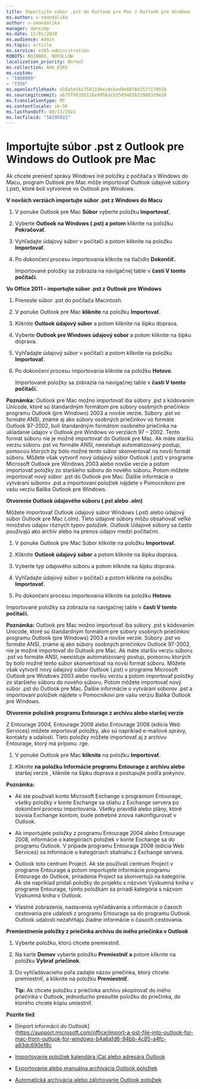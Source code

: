 ```yaml
---
title: Importujte súbor .pst do Outlook pre Mac z Outlook pre Windows
ms.author: v-smandalika
author: v-smandalika
manager: dansimp
ms.date: 12/01/2020
ms.audience: Admin
ms.topic: article
ms.service: o365-administration
ROBOTS: NOINDEX, NOFOLLOW
localization_priority: Normal
ms.collection: Adm_O365
ms.custom:
- "1800009"
- "7350"
ms.openlocfilehash: d18a5e56c758119bec0cbed9e60fb015ff17855b
ms.sourcegitcommit: ab75f66355116e995b3cb5505465b31989339e28
ms.translationtype: MT
ms.contentlocale: sk-SK
ms.lasthandoff: 08/13/2021
ms.locfileid: "58295922"
---
```

# <a name="import-a-pst-file-from-outlook-for-windows-to-outlook-for-mac"></a>Importujte súbor .pst z Outlook pre Windows do Outlook pre Mac 

Ak chcete preniesť správy Windows iné položky z počítača s Windows do Macu, program Outlook pre Mac môže importovať Outlook údajové súbory (.pst), ktoré boli vytvorené vo Outlook pre Windows.

**V novších verziách importujte súbor .pst z Windows do Macu**

1. V ponuke Outlook pre Mac **Súbor** vyberte položku **Importovať**.

2. Vyberte **Outlook na Windows (.pst) a potom** kliknite na položku **Pokračovať**.

3. Vyhľadajte údajový súbor v počítači a potom kliknite na položku **Importovať**.

4. Po dokončení procesu importovania kliknite na tlačidlo **Dokončiť.**

   Importované položky sa zobrazia na navigačnej table v **časti V tomto počítači.**


**Vo Office 2011 – importujte súbor .pst z Outlook pre Windows**

1. Preneste súbor .pst do počítača Macintosh.

2. V ponuke Outlook pre Mac **kliknite** na položku **Importovať**.

3. Kliknite **Outlook údajový súbor** a potom kliknite na šípku doprava.

4. Vyberte **Outlook pre Windows údajový súbor** a potom kliknite na šípku doprava.

5. Vyhľadajte údajový súbor v počítači a potom kliknite na položku **Importovať**.

6. Po dokončení procesu importovania kliknite na položku **Hotovo**.

   Importované položky sa zobrazia na navigačnej table v **časti V tomto počítači.**

**Poznámka:** Outlook pre Mac možno importovať iba súbory .pst s kódovaním Unicode, ktoré sú štandardným formátom pre súbory osobných priečinkov programu Outlook (pre Windows) 2003 a novšie verzie. Súbory .pst vo formáte ANSI, známe aj ako súbory osobných priečinkov vo formáte Outlook 97-2002, boli štandardným formátom osobného priečinka na ukladanie údajov v Outlook pre Windows vo verziách 97 – 2002. Tento formát súboru nie je možné importovať do Outlook pre Mac. Ak máte staršiu verziu súboru .pst vo formáte ANSI, neexistuje automatizovaný postup, pomocou ktorých by bolo možné tento súbor skonvertovať na novší formát súboru. Môžete však vytvoriť nový údajový súbor Outlook (.pst) v programe Microsoft Outlook pre Windows 2003 alebo novšie verzie a potom importovať položky zo staršieho súboru do nového súboru. Potom môžete importovať nový súbor .pst do Outlook pre Mac. Ďalšie informácie o vytváraní súborov .pst a importovaní položiek nájdete v Pomocníkovi pre vašu verziu Balíka Outlook pre Windows. 

**Otvorenie Outlook údajového súboru (.pst alebo .olm)**

Môžete importovať Outlook údajový súbor Windows (.pst) alebo údajový súbor Outlook pre Mac (.olm). Tieto údajové súbory môžu obsahovať veľké množstvo údajov rôznych typov položiek. Outlook Údajové súbory sa často používajú ako archív alebo na prenos údajov medzi počítačmi.

1. V ponuke Outlook pre Mac Súbor kliknite na položku **Importovať**.

2. Kliknite **Outlook údajový súbor** a potom kliknite na šípku doprava.

3. Vyberte typ údajového súboru a potom kliknite na šípku doprava.

4. Vyhľadajte údajový súbor v počítači a potom kliknite na položku **Importovať**.

5. Po dokončení procesu importovania kliknite na položku **Hotovo**.

Importované položky sa zobrazia na navigačnej table v **časti V tomto počítači.**

**Poznámka:** Outlook pre Mac možno importovať iba súbory .pst s kódovaním Unicode, ktoré sú štandardným formátom pre súbory osobných priečinkov programu Outlook (pre Windows) 2003 a novšie verzie. Súbory .pst vo formáte ANSI, známe aj ako súbory osobných priečinkov Outlook 97-2002, nie je možné importovať do Outlook pre Mac. Ak máte staršiu verziu súboru .pst vo formáte ANSI, neexistuje automatizovaný postup, pomocou ktorých by bolo možné tento súbor skonvertovať na novší formát súboru. Môžete však vytvoriť nový údajový súbor Outlook (.pst) v programe Microsoft Outlook pre Windows 2003 alebo novšiu verziu a potom importovať položky zo staršieho súboru do nového súboru. Potom môžete importovať nový súbor .pst do Outlook pre Mac. Ďalšie informácie o vytváraní súborov .pst a importovaní položiek nájdete v Pomocníkovi pre vašu verziu Balíka Outlook pre Windows. 

**Otvorenie položiek programu Entourage z archívu alebo staršej verzie**

Z Entourage 2004, Entourage 2008 alebo Entourage 2008 (edícia Web Services) môžete importovať položky, ako sú napríklad e-mailové správy, kontakty a udalosti. Tieto položky môžete importovať aj z archívu Entourage, ktorý má príponu .rge.

1. V ponuke Outlook pre Mac **kliknite** na položku **Importovať**.

2. Kliknite **na položku Informácie programu Entourage z archívu alebo** staršej verzie , kliknite na šípku doprava a postupujte podľa pokynov.

**Poznámka:**
- Ak ste používali konto Microsoft Exchange s programom Entourage, všetky položky v konte Exchange sa stiahu z Exchange servera po dokončení procesu importovania. Všetky pravidlá alebo plány, ktoré súvisia Exchange kontom, bude potrebné znova nakonfigurovať v Outlook.

- Ak importujete položky z programu Entourage 2004 alebo Entourage 2008, informácie o kategóriach položiek v konte Exchange sa do programu Outlook. V prípade programu Entourage 2008 (edícia Web Services) sa informácie o kategóriach stiahiahu z Exchange servera.

- Outlook toto centrum Project. Ak ste používali centrum Project v programe Entourage a potom importujete informácie programu Entourage do Outlook, priradenia Project sa skonvertujú na kategórie. Ak ste napríklad pridali položky do projektu s názvom Výskumná kniha v programe Entourage, týmto položkám sa priradí kategória s názvom Výskumná kniha v Outlook.

- Vlastné zobrazenia, nastavenia vyhľadávania a informácie o časoch cestovania pre udalosti z programu Entourage sa do programu Outlook. Outlook udalosti nezahŕňajú žiadne informácie o časoch cestovania.

**Premiestnenie položky z priečinka archívu do iného priečinka v Outlook**

1. Vyberte položku, ktorú chcete premiestniť.

2. Na karte **Domov** vyberte položku **Premiestniť a** potom kliknite na položku **Vybrať priečinok**.

3. Do vyhľadávacieho poľa zadajte názov priečinka, ktorý chcete premiestniť, a kliknite na položku **Premiestniť**.

   **Tip:** Ak chcete položku z priečinka archívu skopírovať do iného priečinka v Outlook, jednoducho presuňte položku do priečinka, do ktorého chcete kópiu umiestniť.

**Pozrite tiež**

- [Import informácií do Outlook] (https://support.microsoft.com/office/import-a-pst-file-into-outlook-for-mac-from-outlook-for-windows-b4a6a1d6-94bb-4c85-a4fc-a83dc690e18c

- [Importovanie položiek kalendára iCal alebo adresára Outlook](https://support.microsoft.com/office/import-ical-or-address-book-items-into-outlook-for-mac-0450a248-6a40-4f84-ba9c-6c545bc11639)


- [Exportovanie alebo manuálna archivácia Outlook položiek](https://support.microsoft.com/office/export-items-to-an-archive-file-in-outlook-for-mac-281a62bf-cc42-46b1-9ad5-6bda80ca3106)

- [Automatická archivácia alebo zálohovanie Outlook položiek](https://support.microsoft.com/office/automatically-archive-or-back-up-outlook-for-mac-items-441fcce5-2262-4b64-ac8c-fa949df989f5)
